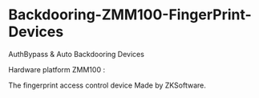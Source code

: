 # Backdooring-ZMM100-FingerPrint-Devices
AuthBypass &amp; Auto Backdooring Devices


Hardware platform ZMM100 :

The fingerprint access control device Made by ZKSoftware.
